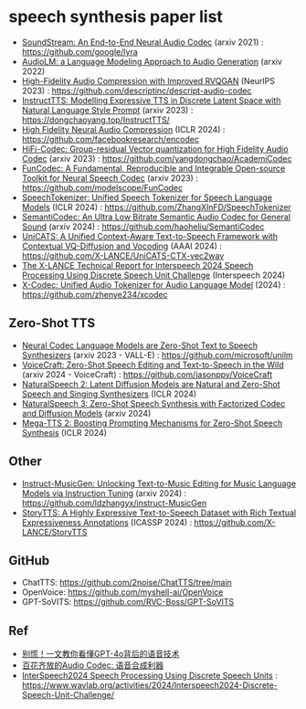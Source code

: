 # speech synthesis paper list

- [SoundStream: An End-to-End Neural Audio Codec](https://arxiv.org/abs/2107.03312) (arxiv 2021) : https://github.com/google/lyra
- [AudioLM: a Language Modeling Approach to Audio Generation](https://arxiv.org/abs/2209.03143v2) (arxiv 2022)
- [High-Fidelity Audio Compression with Improved RVQGAN](https://openreview.net/forum?id=qjnl1QUnFA) (NeurIPS 2023) : https://github.com/descriptinc/descript-audio-codec
- [InstructTTS: Modelling Expressive TTS in Discrete Latent Space with Natural Language Style Prompt](https://arxiv.org/abs/2301.13662v2) (arxiv 2023) : https://dongchaoyang.top/InstructTTS/
- [High Fidelity Neural Audio Compression](https://openreview.net/forum?id=ivCd8z8zR2) (ICLR 2024) : https://github.com/facebookresearch/encodec
- [HiFi-Codec: Group-residual Vector quantization for High Fidelity Audio Codec](https://arxiv.org/abs/2305.02765v2) (arxiv 2023) : https://github.com/yangdongchao/AcademiCodec
- [FunCodec: A Fundamental, Reproducible and Integrable Open-source Toolkit for Neural Speech Codec](https://arxiv.org/abs/2309.07405v2) (arxiv 2023) : https://github.com/modelscope/FunCodec
- [SpeechTokenizer: Unified Speech Tokenizer for Speech Language Models](https://openreview.net/forum?id=AF9Q8Vip84) (ICLR 2024) : https://github.com/ZhangXInFD/SpeechTokenizer
- [SemantiCodec: An Ultra Low Bitrate Semantic Audio Codec for General Sound](https://arxiv.org/abs/2405.00233) (arxiv 2024) : https://github.com/haoheliu/SemantiCodec
- [UniCATS: A Unified Context-Aware Text-to-Speech Framework with Contextual VQ-Diffusion and Vocoding](https://arxiv.org/abs/2306.07547v6) (AAAI 2024) : https://github.com/X-LANCE/UniCATS-CTX-vec2wav
- [The X-LANCE Technical Report for Interspeech 2024 Speech Processing Using Discrete Speech Unit Challenge](https://arxiv.org/abs/2404.06079v2) (Interspeech 2024)
- [X-Codec: Unified Audio Tokenizer for Audio Language Model]() (2024) : https://github.com/zhenye234/xcodec

## Zero-Shot TTS

- [Neural Codec Language Models are Zero-Shot Text to Speech Synthesizers](https://arxiv.org/abs/2301.02111v1) (arxiv 2023 - VALL-E) : https://github.com/microsoft/unilm
- [VoiceCraft: Zero-Shot Speech Editing and Text-to-Speech in the Wild](https://arxiv.org/abs/2403.16973v2) (arxiv 2024 - VoiceCraft) : https://github.com/jasonppy/VoiceCraft
- [NaturalSpeech 2: Latent Diffusion Models are Natural and Zero-Shot Speech and Singing Synthesizers](https://openreview.net/forum?id=Rc7dAwVL3v) (ICLR 2024)
- [NaturalSpeech 3: Zero-Shot Speech Synthesis with Factorized Codec and Diffusion Models](https://arxiv.org/abs/2403.03100v3) (arxiv 2024)
- [Mega-TTS 2: Boosting Prompting Mechanisms for Zero-Shot Speech Synthesis](https://openreview.net/forum?id=mvMI3N4AvD) (ICLR 2024)

## Other

- [Instruct-MusicGen: Unlocking Text-to-Music Editing for Music Language Models via Instruction Tuning](https://arxiv.org/abs/2405.18386v2) (arxiv 2024) : https://github.com/ldzhangyx/instruct-MusicGen
- [StoryTTS: A Highly Expressive Text-to-Speech Dataset with Rich Textual Expressiveness Annotations](https://arxiv.org/abs/2404.14946) (ICASSP 2024) : https://github.com/X-LANCE/StoryTTS

## GitHub

- ChatTTS: https://github.com/2noise/ChatTTS/tree/main
- OpenVoice: https://github.com/myshell-ai/OpenVoice
- GPT-SoVITS: https://github.com/RVC-Boss/GPT-SoVITS

## Ref

- [别慌！一文教你看懂GPT-4o背后的语音技术](https://zhuanlan.zhihu.com/p/698725358)
- [百花齐放的Audio Codec: 语音合成利器](https://zhuanlan.zhihu.com/p/696434090)
- [InterSpeech2024 Speech Processing Using Discrete Speech Units](https://interspeech2024.org/special-sessions-challenges/) : https://www.wavlab.org/activities/2024/Interspeech2024-Discrete-Speech-Unit-Challenge/



